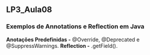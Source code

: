 ## LP3_Aula08

### Exemplos de Annotations e Reflection em Java 
**Anotações Predefinidas -** @Override, @Deprecated e @SuppressWarnings. **Reflection -** .getField().
